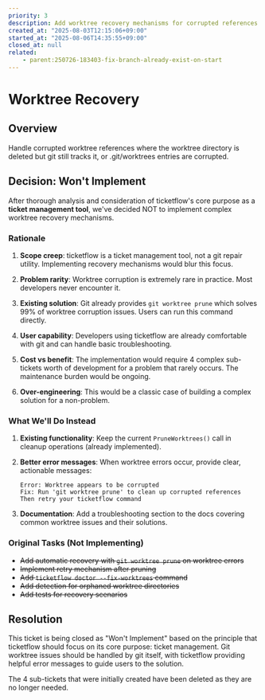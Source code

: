 ```yaml
---
priority: 3
description: Add worktree recovery mechanisms for corrupted references
created_at: "2025-08-03T12:15:06+09:00"
started_at: "2025-08-06T14:35:55+09:00"
closed_at: null
related:
    - parent:250726-183403-fix-branch-already-exist-on-start
---
```


# Worktree Recovery

## Overview
Handle corrupted worktree references where the worktree directory is deleted but git still tracks it, or .git/worktrees entries are corrupted.

## Decision: Won't Implement

After thorough analysis and consideration of ticketflow's core purpose as a **ticket management tool**, we've decided NOT to implement complex worktree recovery mechanisms.

### Rationale

1. **Scope creep**: ticketflow is a ticket management tool, not a git repair utility. Implementing recovery mechanisms would blur this focus.

2. **Problem rarity**: Worktree corruption is extremely rare in practice. Most developers never encounter it.

3. **Existing solution**: Git already provides `git worktree prune` which solves 99% of worktree corruption issues. Users can run this command directly.

4. **User capability**: Developers using ticketflow are already comfortable with git and can handle basic troubleshooting.

5. **Cost vs benefit**: The implementation would require 4 complex sub-tickets worth of development for a problem that rarely occurs. The maintenance burden would be ongoing.

6. **Over-engineering**: This would be a classic case of building a complex solution for a non-problem.

### What We'll Do Instead

1. **Existing functionality**: Keep the current `PruneWorktrees()` call in cleanup operations (already implemented).

2. **Better error messages**: When worktree errors occur, provide clear, actionable messages:
   ```
   Error: Worktree appears to be corrupted
   Fix: Run 'git worktree prune' to clean up corrupted references
   Then retry your ticketflow command
   ```

3. **Documentation**: Add a troubleshooting section to the docs covering common worktree issues and their solutions.

### Original Tasks (Not Implementing)
- ~~Add automatic recovery with `git worktree prune` on worktree errors~~
- ~~Implement retry mechanism after pruning~~
- ~~Add `ticketflow doctor --fix-worktrees` command~~
- ~~Add detection for orphaned worktree directories~~
- ~~Add tests for recovery scenarios~~

## Resolution

This ticket is being closed as "Won't Implement" based on the principle that ticketflow should focus on its core purpose: ticket management. Git worktree issues should be handled by git itself, with ticketflow providing helpful error messages to guide users to the solution.

The 4 sub-tickets that were initially created have been deleted as they are no longer needed.